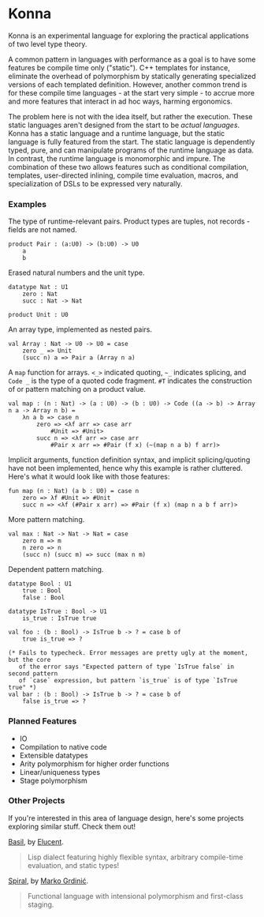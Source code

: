 # Konna

Konna is an experimental language for exploring the practical applications of two level type theory.

A common pattern in languages with performance as a goal is to have some features be compile time only ("static"). C++ templates for instance, eliminate the overhead of polymorphism by statically generating specialized versions of each templated definition. However, another common trend is for these compile time languages - at the start very simple - to accrue more and more features that interact in ad hoc ways, harming ergonomics.

The problem here is not with the idea itself, but rather the execution. These static languages aren't designed from the start to be *actual languages*. Konna has a static language and a runtime language, but the static language is fully featured from the start. The static language is dependently typed, pure, and can manipulate programs of the runtime language as data. In contrast, the runtime language is monomorphic and impure. The combination of these two allows features such as conditional compilation, templates, user-directed inlining, compile time evaluation, macros, and specialization of DSLs to be expressed very naturally.

### Examples

The type of runtime-relevant pairs. Product types are tuples, not records - fields are not named.
```
product Pair : (a:U0) -> (b:U0) -> U0
    a
    b
```
Erased natural numbers and the unit type.
```
datatype Nat : U1
    zero : Nat
    succ : Nat -> Nat

product Unit : U0
```
An array type, implemented as nested pairs.
```
val Array : Nat -> U0 -> U0 = case
    zero _ => Unit
    (succ n) a => Pair a (Array n a)
```
A `map` function for arrays. `<_>` indicated quoting, `~_` indicates splicing, and `Code _` is the type of a quoted code fragment. `#T` indicates the construction of or pattern matching on a product value.
```
val map : (n : Nat) -> (a : U0) -> (b : U0) -> Code ((a -> b) -> Array n a -> Array n b) =
    λn a b => case n
        zero => <λf arr => case arr
            #Unit => #Unit>
        succ n => <λf arr => case arr
            #Pair x arr => #Pair (f x) (~(map n a b) f arr)>
```
Implicit arguments, function definition syntax, and implicit splicing/quoting have not been implemented, hence why this example is rather cluttered. Here's what it would look like with those features:
```
fun map (n : Nat) (a b : U0) = case n
    zero => λf #Unit => #Unit
    succ n => <λf (#Pair x arr) => #Pair (f x) (map n a b f arr)>
```
More pattern matching.
```
val max : Nat -> Nat -> Nat = case
    zero m => m
    n zero => n
    (succ n) (succ m) => succ (max n m)
```
Dependent pattern matching.
```
datatype Bool : U1
    true : Bool
    false : Bool

datatype IsTrue : Bool -> U1
    is_true : IsTrue true

val foo : (b : Bool) -> IsTrue b -> ? = case b of
    true is_true => ?

(* Fails to typecheck. Error messages are pretty ugly at the moment, but the core
   of the error says "Expected pattern of type `IsTrue false` in second pattern
   of `case` expression, but pattern `is_true` is of type `IsTrue true" *)
val bar : (b : Bool) -> IsTrue b -> ? = case b of
    false is_true => ?
```

### Planned Features

* IO
* Compilation to native code
* Extensible datatypes
* Arity polymorphism for higher order functions
* Linear/uniqueness types
* Stage polymorphism

### Other Projects

If you're interested in this area of language design, here's some projects exploring similar stuff. Check them out!

[Basil](https://github.com/basilTeam/basil), by [Elucent](https://github.com/elucent).
> Lisp dialect featuring highly flexible syntax, arbitrary compile-time evaluation, and static types!

[Spiral](https://github.com/mrakgr/The-Spiral-Language), by [Marko Grdinić](https://github.com/mrakgr).
> Functional language with intensional polymorphism and first-class staging.